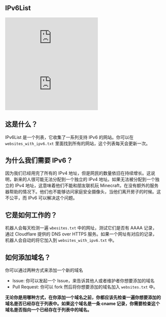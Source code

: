 ## IPv6List

![](https://img.shields.io/badge/dynamic/json?color=red&label=所有网站&query=%24.original&url=https%3A%2F%2Fraw.githubusercontent.com%2FFledgeXu%2FIPv6List%2Fmain%2Fstatus.json)
![](https://img.shields.io/badge/dynamic/json?color=success&label=支持%20IPv6%20的网站&query=%24.ipv6&url=https%3A%2F%2Fraw.githubusercontent.com%2FFledgeXu%2FIPv6List%2Fmain%2Fstatus.json)

## 这是什么？

IPv6List 是一个列表，它收集了一系列支持 IPv6 的网站。你可以在`websites_with_ipv6.txt` 里面找到所有的网站，这个列表每天会更新一次。

## 为什么我们需要 IPv6？

因为我们已经用完了所有的 IPv4 地址，但是网民的数量依旧在持续增长。这说明，新来的人很可能无法分配到一个独立的 IPv4 地址。如果无法被分配到一个独立的 IPv4 地址，这意味着他们不能和朋友联机玩 Minecraft，在没有额外的服务器帮助的情况下。他们也不能够访问家庭安全摄像头，当他们离开房子的时候。这不公平，而 IPv6 可以解决这个问题。

## 它是如何工作的？

机器人会每天检测一遍 `wbesites.txt` 中的网址，测试它们是否有 AAAA 记录，通过 Cloudflare 提供的 DNS over HTTPS 服务。如果一个网址有对应的记录，机器人会自动的将它加入到 `websites_with_ipv6.txt` 中。

## 如何添加域名？

你可以通过两种方式来添加一个新的域名
- Issue: 你可以发起一个 Issue，来告诉其他人或者维护者你想要添加的域名
- Pull Request: 你可以 fork 然后将你想要添加的域名加入 `websites.txt` 中。

**无论你是用哪种方式，在你添加一个域名之前，你都应该先检查一遍你想要添加的域名是否已经存在于列表中。如果这个域名是一条 cname 记录，你需要检查这个域名是否指向一个已经存在于列表中的域名。**